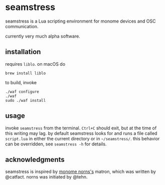 # seamstress

seamstress is a Lua scripting environment for monome devices and OSC communication.

currently very much alpha software.

## installation

requires `liblo`. on macOS do

```
brew install liblo
```

to build, invoke

```
./waf configure
./waf
sudo ./waf install
```

## usage

invoke `seamstress` from the terminal.
`Ctrl+C` should exit, but at the time of this writing may lag.
by default seamstress looks for and runs a file called `script.lua`
in either the current directory or in `~/seamstress/`.
this behavior can be overridden, see `seamstress -h` for details.

## acknowledgments

seamstress is inspired by [monome norns's](https://github.com/monome/norns) matron,
which was written by @catfact.
norns was initiated by @tehn.

